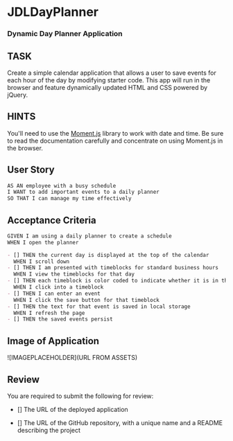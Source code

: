 # JDLDayPlanner

### Dynamic Day Planner Application

## TASK

Create a simple calendar application that allows a user to save events for each hour of the day by modifying starter code. This app will run in the browser and feature dynamically updated HTML and CSS powered by jQuery.

## HINTS

You'll need to use the [Moment.js](https://momentjs.com/) library to work with date and time. Be sure to read the documentation carefully and concentrate on using Moment.js in the browser.

## User Story

```md
AS AN employee with a busy schedule
I WANT to add important events to a daily planner
SO THAT I can manage my time effectively
```

## Acceptance Criteria

```md
GIVEN I am using a daily planner to create a schedule
WHEN I open the planner

- [] THEN the current day is displayed at the top of the calendar
  WHEN I scroll down
- [] THEN I am presented with timeblocks for standard business hours
  WHEN I view the timeblocks for that day
- [] THEN each timeblock is color coded to indicate whether it is in the past, present, or future
  WHEN I click into a timeblock
- [] THEN I can enter an event
  WHEN I click the save button for that timeblock
- [] THEN the text for that event is saved in local storage
  WHEN I refresh the page
- [] THEN the saved events persist
```

## Image of Application

![IMAGEPLACEHOLDER](URL FROM ASSETS)

## Review

You are required to submit the following for review:

- [] The URL of the deployed application

- [] The URL of the GitHub repository, with a unique name and a README describing the project
